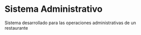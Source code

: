 # Sistema Administrativo
Sistema desarrollado para las operaciones administrativas de un restaurante
